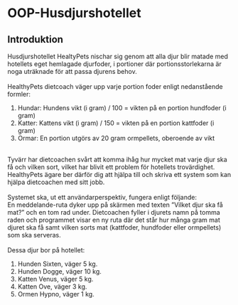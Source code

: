 # OOP-Husdjurshotellet

## Introduktion
Husdjurshotellet HealtyPets nischar sig genom att alla djur blir matade med hotellets eget
hemlagade djurfoder, i portioner där portionsstorlekarna är noga uträknade för att passa djurens
behov. </br></br>
HealthyPets dietcoach väger upp varje portion foder enligt nedanstående formler:
1. Hundar: Hundens vikt (i gram) / 100 = vikten på en portion hundfoder (i gram)
2. Katter: Kattens vikt (i gram) / 150 = vikten på en portion kattfoder (i gram)
3. Ormar: En portion utgörs av 20 gram ormpellets, oberoende av vikt </br></br>

Tyvärr har dietcoachen svårt att komma ihåg hur mycket mat varje djur ska få och vilken sort, vilket
har blivit ett problem för hotellets trovärdighet. HealthyPets ägare ber därför dig att hjälpa till och
skriva ett system som kan hjälpa dietcoachen med sitt jobb. </br></br>
Systemet ska, ut ett användarperspektiv, fungera enligt följande:</br>
En meddelande-ruta dyker upp på skärmen med texten ”Vilket djur ska få mat?” och en tom rad
under. Dietcoachen fyller i djurets namn på tomma raden och programmet visar en ny ruta där det
står hur många gram mat djuret ska få samt vilken sorts mat (kattfoder, hundfoder eller ormpellets)
som ska serveras.</br></br>
Dessa djur bor på hotellet:
1. Hunden Sixten, väger 5 kg.
2. Hunden Dogge, väger 10 kg.
3. Katten Venus, väger 5 kg.
4. Katten Ove, väger 3 kg.
5. Ormen Hypno, väger 1 kg.
